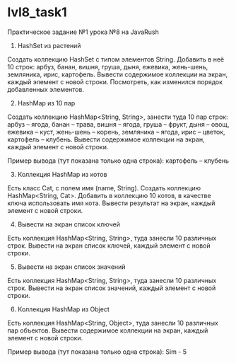 # lvl8_task1

Практическое задание №1 урока №8 на JavaRush 

1. HashSet из растений 

Создать коллекцию HashSet с типом элементов String. 
Добавить в неё 10 строк: арбуз, банан, вишня, груша, дыня, ежевика, жень-шень, земляника, ирис, картофель. 
Вывести содержимое коллекции на экран, каждый элемент с новой строки. 
Посмотреть, как изменился порядок добавленных элементов. 

2. HashMap из 10 пар 

Создать коллекцию HashMap<String, String>, занести туда 10 пар строк: арбуз – ягода, банан – трава, вишня – ягода, груша – фрукт, дыня – овощ, 
ежевика – куст, жень-шень – корень, земляника – ягода, ирис – цветок, картофель – клубень. 
Вывести содержимое коллекции на экран, каждый элемент с новой строки. 

Пример вывода (тут показана только одна строка): 
картофель – клубень 

3. Коллекция HashMap из котов 

Есть класс Cat, с полем имя (name, String). 
Создать коллекцию HashMap<String, Cat>. 
Добавить в коллекцию 10 котов, в качестве ключа использовать имя кота. 
Вывести результат на экран, каждый элемент с новой строки. 

4. Вывести на экран список ключей 

Есть коллекция HashMap<String, String>, туда занесли 10 различных строк. 
Вывести на экран список ключей, каждый элемент с новой строки. 

5. Вывести на экран список значений 

Есть коллекция HashMap<String, String>, туда занесли 10 различных строк. 
Вывести на экран список значений, каждый элемент с новой строки. 

6. Коллекция HashMap из Object 

Есть коллекция HashMap<String, Object>, туда занесли 10 различных пар объектов. 
Вывести содержимое коллекции на экран, каждый элемент с новой строки. 

Пример вывода (тут показана только одна строка): 
Sim - 5 
